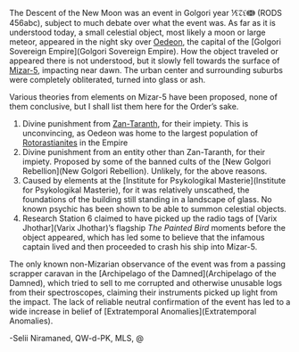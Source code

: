 The Descent of the New Moon was an event in Golgori year ⅟↋↊↋ↈ (RODS 456abc), subject to much debate over what the event was. As far as it is understood today, a small celestial object, most likely a moon or large meteor, appeared in the night sky over [Oedeon](Oedeon), the capital of the [Golgori Sovereign Empire](Golgori Sovereign Empire). How the object traveled or appeared there is not understood, but it slowly fell towards the surface of [Mizar-5](Mizar-5), impacting near dawn. The urban center and surrounding suburbs were completely obliterated, turned into glass or ash.

Various theories from elements on Mizar-5 have been proposed, none of them conclusive, but I shall list them here for the Order’s sake.

1. Divine punishment from [Zan-Taranth](Zan-Taranth), for their impiety. This is unconvincing, as Oedeon was home to the largest population of [Rotorastianites](https://lexicon.za3k.com/index.php/Rotorastrianism) in the Empire
2. Divine punishment from an entity other than Zan-Taranth, for their impiety. Proposed by some of the banned cults of the [New Golgori Rebellion](New Golgori Rebellion). Unlikely, for the above reasons.
3. Caused by elements at the [Institute for Psykologikal Masterie](Institute for Psykologikal Masterie), for it was relatively unscathed, the foundations of the building still standing in a landscape of glass. No known psychic has been shown to be able to summon celestial objects.
4. Research Station 6 claimed to have picked up the radio tags of [Varix Jhothar](Varix Jhothar)’s flagship *The Painted Bird* moments before the object appeared, which has led some to believe that the infamous captain lived and then proceeded to crash his ship into Mizar-5.

The only known non-Mizarian observance of the event was from a passing scrapper caravan in the [Archipelago of the Damned](Archipelago of the Damned), which tried to sell to me corrupted and otherwise unusable logs from their spectroscopes, claiming their instruments picked up light from the impact. The lack of reliable neutral confirmation of the event has led to a wide increase in belief of [Extratemporal Anomalies](Extratemporal Anomalies).

-Selii Niramaned, QW-d-PK, MLS, @
